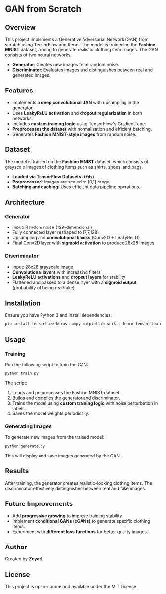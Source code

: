 # GAN from Scratch

## Overview

This project implements a Generative Adversarial Network (GAN) from scratch using TensorFlow and Keras. The model is trained on the **Fashion MNIST** dataset, aiming to generate realistic clothing item images. The GAN consists of two neural networks:

- **Generator**: Creates new images from random noise.
- **Discriminator**: Evaluates images and distinguishes between real and generated images.

## Features

- Implements a **deep convolutional GAN** with upsampling in the generator.
- Uses **LeakyReLU activation** and **dropout regularization** in both networks.
- Includes **custom training logic** using TensorFlow's GradientTape.
- **Preprocesses the dataset** with normalization and efficient batching.
- Generates **Fashion MNIST-style images** from random noise.

## Dataset

The model is trained on the **Fashion MNIST** dataset, which consists of grayscale images of clothing items such as shirts, shoes, and bags.

- **Loaded via TensorFlow Datasets (`tfds`)**
- **Preprocessed**: Images are scaled to [0,1] range.
- **Batching and caching**: Uses efficient data pipeline operations.

## Architecture

### Generator
- Input: Random noise (128-dimensional)
- Fully connected layer reshaped to (7,7,128)
- Upsampling and **convolutional blocks** (Conv2D + LeakyReLU)
- Final Conv2D layer with **sigmoid activation** to produce 28x28 images

### Discriminator
- Input: 28x28 grayscale image
- **Convolutional layers** with increasing filters
- **LeakyReLU activations** and **dropout layers** for stability
- Flattened and passed to a dense layer with a **sigmoid output** (probability of being real/fake)

## Installation

Ensure you have Python 3 and install dependencies:

```bash
pip install tensorflow keras numpy matplotlib scikit-learn tensorflow-datasets
```

## Usage

### Training

Run the following script to train the GAN:

```python
python train.py
```

The script:
1. Loads and preprocesses the Fashion MNIST dataset.
2. Builds and compiles the generator and discriminator.
3. Trains the model using **custom training logic** with noise perturbation in labels.
4. Saves the model weights periodically.

### Generating Images

To generate new images from the trained model:

```python
python generate.py
```

This will display and save images generated by the GAN.

## Results

After training, the generator creates realistic-looking clothing items. The discriminator effectively distinguishes between real and fake images.

## Future Improvements

- Add **progressive growing** to improve training stability.
- Implement **conditional GANs (cGANs)** to generate specific clothing items.
- Experiment with **different loss functions** for better quality images.

## Author

Created by **Zeyad**.

## License

This project is open-source and available under the MIT License.
